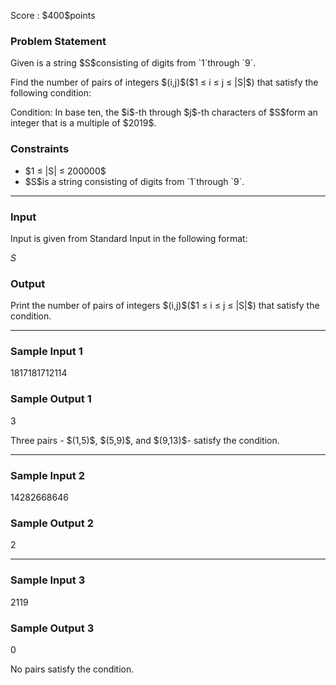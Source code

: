 
<div>

<span>

<span>

<p>
Score : $400$points
</p>

<div>

<section>

### **Problem Statement**

<p>
Given is a string $S$consisting of digits from `1`through `9`.
</p>

<p>
Find the number of pairs of integers $(i,j)$($1 ≤ i ≤ j ≤ |S|$) that satisfy the following condition:
</p>

<p>
Condition: In base ten, the $i$-th through $j$-th characters of $S$form an integer that is a multiple of $2019$.
</p>

</section>

</div>

<div>

<section>

### **Constraints**

<ul>

<li>
$1 ≤ |S| ≤ 200000$
</li>

<li>
$S$is a string consisting of digits from `1`through `9`.
</li>

</ul>

</section>

</div>

---

<div>

<div>

<section>

### **Input**

<p>
Input is given from Standard Input in the following format:
</p>

<div>

$S$
</div>

</section>

</div>

<div>

<section>

### **Output**

<p>
Print the number of pairs of integers $(i,j)$($1 ≤ i ≤ j ≤ |S|$) that satisfy the condition.
</p>

</section>

</div>

</div>

---

<div>

<section>

### **Sample Input 1**

<div>

1817181712114

</div>

</section>

</div>

<div>

<section>

### **Sample Output 1**

<div>

3

</div>

<p>
Three pairs - $(1,5)$, $(5,9)$, and $(9,13)$- satisfy the condition.
</p>

</section>

</div>

---

<div>

<section>

### **Sample Input 2**

<div>

14282668646

</div>

</section>

</div>

<div>

<section>

### **Sample Output 2**

<div>

2

</div>

</section>

</div>

---

<div>

<section>

### **Sample Input 3**

<div>

2119

</div>

</section>

</div>

<div>

<section>

### **Sample Output 3**

<div>

0

</div>

<p>
No pairs satisfy the condition.
</p>

</section>

</div>

</span>

</span>

</div>
